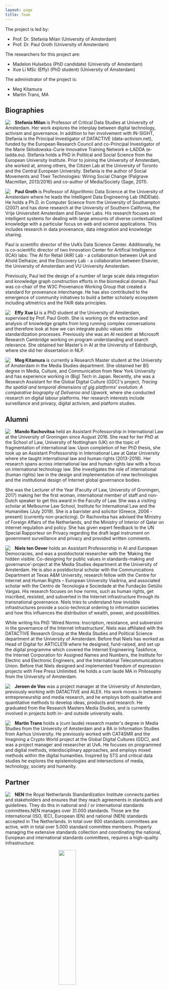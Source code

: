 ```yaml
---
layout: page
title: Team
---
```


The project is led by:
- Prof. Dr. Stefania Milan (University of Amsterdam)
- Prof. Dr. Paul Groth (University of Amsterdam)

The researchers for this project are:
- Madelon Hulsebos (PhD candidate) (University of Amsterdam)
- Xue Li MSc (Effy) (PhD student) (University of Amsterdam)

The administrator of the project is:
- Meg Kitamura
- Martin Trans, MA

## Biographies

<img style="float=left; margin-right: 1em;" align="left" src="/assets/small/Stefania.png"> **Stefania Milan** is Professor of Critical Data Studies at University of Amsterdam. Her work explores the interplay between digital technology, activism and governance. In addition to her involvement with IN-SIGHT, Stefania is the Principal Investigator of DATACTIVE (data-activism.net), funded by the European Research Council and co-Principal Investigator of the Marie Skłodowska-Curie Innovative Training Network e-LADDA (e-ladda.eu). Stefania holds a PhD in Political and Social Science from the European University Institute. Prior to joining the University of Amsterdam, she worked at, among others, the Citizen Lab at the University of Toronto and the Central European University. Stefania is the author of Social Movements and Their Technologies: Wiring Social Change (Palgrave Macmillan, 2013/2016) and co-author of Media/Society (Sage, 2011). 

<img style="float=left; margin-right: 1em;" align="left" src="/assets/small/Paul.png"> **Paul Groth** is Professor of Algorithmic Data Science at the University of Amsterdam where he leads the Intelligent Data Engineering Lab (INDElab). He holds a Ph.D. in Computer Science from the University of Southampton (2007) and has done research at the University of Southern California, the Vrije Universiteit Amsterdam and Elsevier Labs. His research focuses on intelligent systems for dealing with large amounts of diverse contextualized knowledge with a particular focus on web and science applications. This includes research in data provenance, data integration and knowledge sharing. 

Paul is scientific director of the UvA’s Data Science Center. Additionally, he is co-scientific director of two Innovation Center for Artifical Intelligence (ICAI) labs: The AI for Retail (AIR) Lab - a collaboration between UvA and Ahold Delhaize; and the Discovery Lab - a collaboration between Elsevier, the University of Amsterdam and VU University Amsterdam. 

Previously, Paul led the design of a number of large scale data integration and knowledge graph construction efforts in the biomedical domain. Paul was co-chair of the W3C Provenance Working Group that created a standard for provenance interchange. He has also contributed to the emergence of community initiatives to build a better scholarly ecosystem including altmetrics and the FAIR data principles. 

<img style="float:left; margin-right: 1em;" align="left" src="/assets/small/Effy.png" padding-right="10px"> **Effy Xue Li** is a PhD student at the University of Amsterdam, supervised by Prof. Paul Groth. She is working on the extraction and analysis of knowledge graphs from long running complex conversations and therefore look at how we can integrate public values into standardization processes. Previously she was an AI resident at Microsoft Research Cambridge working on program understanding and search relevance. She obtained her Master’s in AI at the University of Edinburgh, where she did her dissertation in NLP. 

<img style="float:left; margin-right: 1em;" align="left" src="/assets/small/Meg.png" padding-right="10px"> **Meg Kitamura** is currently a Research Master student at the University of Amsterdam in the Media Studies department. She obtained her BS degree in Media, Culture, and Communication from New York University and has experience working in (Big) Tech in Japan. Recently, she was a Research Assistant for the Global Digital Culture (GDC)'s project, _Tracing the spatial and temporal dimensions of gig platforms' evolution: A comparative biography of Deliveroo and Upwork_, where she conducted research on digital labour platforms. Her research interests include surveillance and privacy, digital activism, and platform studies. 

## Alumni

<img style="float=left; margin-right: 1em;" align="left" src="/assets/small/Mando.png"> **Mando Rachovitsa** held an Assistant Professorship in International Law at the University of Groningen since August 2016. She read for her PhD at the School of Law, University of Nottingham (UK) on the topic of fragmentation of international law. Upon completion of her PhD thesis, she took up an Assistant Professorship in International Law at Qatar University where she taught international law and human rights (2013-2016). Her research spans across international law and human rights law with a focus on international technology law. She investigates the role of international (human rights) law in the design and implementation of new technologies and the institutional design of Internet global governance bodies. 

She was the Lecturer of the Year (Faculty of Law, University of Groningen, 2017) making her the first woman, international member of staff and non-Dutch speaker to get this award in the Faculty of Law. She was a visiting scholar at Melbourne Law School, Institute for International Law and the Humanities (July 2019). She is a barrister and solicitor (Greece, 2006 - present) (currently non-practicing). Dr Rachovitsa has advised the Ministry of Foreign Affairs of the Netherlands, and the Ministry of Interior of Qatar on Internet regulation and policy. She has given expert feedback to the UN Special Rapporteur on Privacy regarding the draft legal instrument on government surveillance and privacy and provided written comments.  

<img style="float=left; margin-right: 1em;" align="left" src="/assets/small/Niels.png"> **Niels ten Oever** holds an Assistant Professorship in AI and European Democracies, and was a postdoctoral researcher with the ‘Making the hidden visible: Co-designing for public values in standards-making and governance’-project at the Media Studies department at the University of Amsterdam. He is also a postdoctoral scholar with the Communications Department at Texas A&M University, research fellow with the Centre for Internet and Human Rights – European University Viadrina, and associated scholar with the Centro de Tecnologia e Sociedade at the Fundação Getúlio Vargas. His research focuses on how norms, such as human rights, get inscribed, resisted, and subverted in the Internet infrastructure through its transnational governance. Niels tries to understand how invisible infrastructures provide a socio-technical ordering to information societies and how this influences the distribution of wealth, power, and possibilities. 

While writing his PhD ‘Wired Norms: Inscription, resistance, and subversion in the governance of the Internet infrastructure’, Niels was affiliated with the DATACTIVE Research Group at the Media Studies and Political Science department at the University of Amsterdam. Before that Niels has worked as Head of Digital for ARTICLE19 where he designed, fund-raised, and set up the digital programme which covered the Internet Engineering Taskforce, the Internet Corporation for Assigned Names and Numbers, the Institute for Electric and Electronic Engineers, and the International Telecommunications Union. Before that Niels designed and implemented freedom of expression projects with Free Press Unlimited. He holds a cum laude MA in Philosophy from the University of Amsterdam. 

<img style="float:left; margin-right: 1em;" align="left" src="/assets/small/Jeroen.png"> **Jeroen de Vos** was a project manager at the University of Amsterdam, previously working with DATACTIVE and ALEX. His work moves in between entrepreneurship and media research, and he employs both qualitative and quantitative methods to develop ideas, products and research. He graduated from the Research Masters Media Studies, and is currently involved in projects both in- and outside university walls. 

<img style="float:left; margin-right: 1em;" align="left" src="/assets/small/Martin.jpg" padding-right="10px">**Martin Trans** holds a (cum laude) research master's degree in Media Studies from the University of Amsterdam and a BA in Information Studies from Aarhus University. He previously worked with CAT4SMR and the Imagining a Crypto World project at the Global Digital Cultures (GDC), and was a project manager and researcher at UvA. He focuses on programmed and digital methods, interdisciplinary approaches, and employs mixed methods within the digital humanities. Inspired by STS and critical data studies he explores the epistemologies and intersections of media, technology, society and humanity.

## Partner

<img style="float=left; margin-right: 1em;" align="left" src="/assets/small/NEN.png"> **NEN** the Royal Netherlands Standardization Institute connects parties and stakeholders and ensures that they reach agreements in standards and guidelines. They do this in national and / or international standards committees.NEN manages over 31.000 standards. Those are the international (ISO, IEC), European (EN) and national (NEN) standards accepted in The Netherlands. In total over 800 standards committees are active, with in total over 5.000 standard committee members. Properly managing the extensive standards collection and coordinating the national, European and international standards committees, requires a high-quality infrastructure. 

<img src="/assets/logos/logo_branded.png" style="width: 33%; margin: auto; display: block;">

